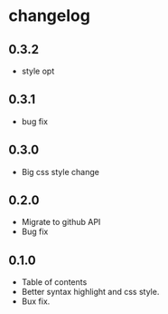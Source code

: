 changelog
====================
## 0.3.2
- style opt

## 0.3.1
- bug fix

## 0.3.0
- Big css style change

## 0.2.0
- Migrate to github API
- Bug fix

## 0.1.0
- Table of contents
- Better syntax highlight and css style.
- Bux fix.
